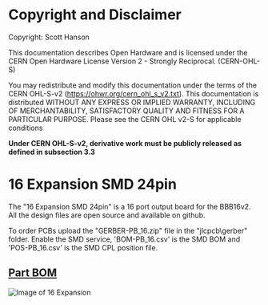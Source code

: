 # Copyright and Disclaimer
Copyright: Scott Hanson

This documentation describes Open Hardware and is licensed under the CERN Open Hardware License Version 2 - Strongly Reciprocal. (CERN-OHL-S)

You may redistribute and modify this documentation under the terms of the CERN OHL-S-v2 (https://ohwr.org/cern_ohl_s_v2.txt). This documentation is distributed WITHOUT ANY EXPRESS OR IMPLIED WARRANTY, INCLUDING OF MERCHANTABILITY, SATISFACTORY QUALITY AND FITNESS FOR A PARTICULAR PURPOSE. Please see the CERN OHL v2-S for applicable conditions

**Under CERN OHL-S-v2, derivative work must be publicly released as defined in subsection 3.3**

# 16 Expansion SMD 24pin

The "16 Expansion SMD 24pin" is a 16 port output board for the BBB16v2.  All the design files are open source and available on github.

To order PCBs upload the "GERBER-PB_16.zip" file in the "jlcpcb\gerber" folder. Enable the SMD service, 'BOM-PB_16.csv' is the SMD BOM and 'POS-PB_16.csv' is the SMD CPL position file.

## [Part BOM](https://github.com/computergeek1507/PB_16/raw/master/16_Expansion_SMD_24pin/16_Expansion_BOM.ods)

![Image of 16 Expansion](https://github.com/computergeek1507/PB_16/raw/master/16_Expansion_SMD_24pin/16_Expansion.png)
